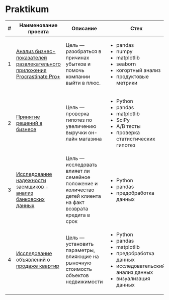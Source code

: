# Praktikum

| #  | Наименование проекта                                             | Описание                                                                                  | Стек                     |
|----|-------------------------------------------------------------------|------------------------------------------------------------------------------------------|--------------------------|
| 1  | [Анализ бизнес-показателей развлекательного приложения Procrastinate Pro+](https://github.com/Evgheni-Gandraman/Praktikum/tree/main/01.%20%D0%90%D0%BD%D0%B0%D0%BB%D0%B8%D0%B7%20%D0%B1%D0%B8%D0%B7%D0%BD%D0%B5%D1%81%20%D0%BF%D0%BE%D0%BA%D0%B0%D0%B7%D0%B0%D1%82%D0%B5%D0%BB%D0%B5%D0%B9%20%D0%BF%D1%80%D0%B8%D0%BB%D0%BE%D0%B6%D0%B5%D0%BD%D0%B8%D1%8F) | Цель — разобраться в причинах убытков и помочь компании выйти в плюс.                    | <ul><li>pandas</li><li>numpy</li><li>matplotlib</li><li>seaborn</li><li>когортный анализ</li><li>продуктовые метрики</li></ul> |
| 2  | [Принятие решений в бизнесе](https://github.com/Evgheni-Gandraman/Praktikum/tree/main/02.%20%D0%9F%D1%80%D0%B8%D0%BD%D1%8F%D1%82%D0%B8%D0%B5%20%D1%80%D0%B5%D1%88%D0%B5%D0%BD%D0%B8%D0%B9%20%D0%B2%20%D0%B1%D0%B8%D0%B7%D0%BD%D0%B5%D1%81%D0%B5) | Цель — проверка гипотез по увеличению выручки он-лайн магазина | <ul><li>Python</li><li>pandas</li><li>matplotlib</li><li>SciPy</li><li>A/B тесты<li>проверка статистических гипотез</li></li></ul> |
| 3  | [Исследование надежности заемщиков - анализ банковских данных](https://github.com/Evgheni-Gandraman/Praktikum/tree/main/Исследование%20надежности%20заемщиков) | Цель — исследовать влияет ли семейное положение и количество детей клиента на факт возврата кредита в срок | <ul><li>Python</li><li>pandas</li><li>предобработка данных</li></ul> |
| 4  | [Исследование объявлений о продаже квартир](https://github.com/Evgheni-Gandraman/Praktikum/tree/main/Project_4) | Цель — установить параметры, влияющие на рыночную стоимость объектов недвижимости | <ul><li>Python</li><li>pandas</li><li>matplotlib</li><li>предобработка данных</li><li>исследовательский анализ данных</li><li>визуализация данных</li></ul> |
